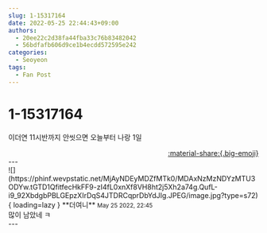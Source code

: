 ```yaml
---
slug: 1-15317164
date: 2022-05-25 22:44:43+09:00
authors:
  - 20ee22c2d38fa44fba33c76b83482042
  - 56bdfafb606d9ce1b4ecdd572595e242
categories:
  - Seoyeon
tags:
  - Fan Post
---
```


# 1-15317164

<div class="post-container" markdown="1">
<div class="content-container md-sidebar__scrollwrap" markdown="1">

이더연 11시반까지 안씻으면 오늘부터 나랑 1일

</div>
</div>

<div style="text-align: right;" markdown="1">
<a href="https://weverse.io/fromis9/fanpost/1-15317164" style="text-align: right;">:material-share:{.big-emoji}</a>
</div>
---

<div class="comments-container md-sidebar__scrollwrap" markdown="1">
<div class="comment" markdown="1">
<div class='id-container' markdown="1">
![](https://phinf.wevpstatic.net/MjAyNDEyMDZfMTk0/MDAxNzMzNDYzMTU3ODYw.tGTD1QfitfecHkFF9-zI4fL0xnXf8VH8ht2j5Xh2a74g.QufL-i9_92XbdgbPBLGEpzXIrDqS4JTDRCqprDbYdJIg.JPEG/image.jpg?type=s72){ loading=lazy }
**<span class="artist">더여니</span>** <small>May 25 2022, 22:45</small><br>
</div>
<div class='comment-body' markdown="1">
많이 남았네 ㅋ
</div>
</div>
</div>
---
